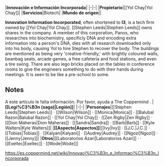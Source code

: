 |**Innovación e Información Incorporada**|
|-|-|
|**Propietario**|[[Yol Chay\|Yol Chay]]|
|**Servicios**|Biotech|
|**Mundo de origen**||

**Innovation Information Incorporated**, often shortened to **I3**, is a tech firm owned by [[Yol Chay\|Yol Chay]]. [[Stephen Leeds\|Stephen Leeds]] owns shares in the company.
A member of this corporation, Panos, who researches into biochemistry, specificly DNA and encoding extra information into a person's DNA, dies with all research downloaded only into his body, causing Yol to hire Stephen to recover the body.
The buildings are mentioned as being very 'creative-friendly,' with brightly coloured walls, beanbag seats, arcade games, a free cafeteria and food stations, and even a tire swing. There are also lego bricks placed on the tables in conference rooms to give the engineers something to do with their hands during meetings. It is seen to be like a pre-school to some.

## Notes

A este artículo le falta información. Por favor, ayuda a The Coppermind .
|**[[Legi%C3%B3n (saga)\|Legión]]**|
|-|-|
|**Personajes**|[[Stephen Leeds\|Stephen Leeds]] · [[Wilson\|Wilson]] · [[Monica\|Monica]] · [[Balubal Razon\|Balubal Razon]] · [[Yol Chay\|Yol Chay]] · [[Zen Rigby\|Zen Rigby]] · [[Dion Maheras\|Dion Maheras]] · [[Sandra\|Sandra]] · [[Barb\|Barb]] · [[Kyle Walters\|Kyle Walters]]|
|**[[Aspecto\|Aspectos]]**|[[Ivy\|Ivy]] · [[J.C.\|J.C.]] · [[Tobias\|Tobias]] · [[Kalyani\|Kalyani]] · [[Audrey\|Audrey]] · [[Ngozi\|Ngozi]] · [[Jenny\|Jenny]]|
|**Otros**|[[Laboratorios Azari\|Laboratorios Azari]] ·  · [[Exeltec\|Exeltec]] · [[Wode\|Wode]]|



https://es.coppermind.net/wiki/Innovaci%C3%B3n_e_Informaci%C3%B3n_Incorporada